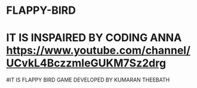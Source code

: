 # FLAPPY-BIRD
# IT IS INSPAIRED BY CODING ANNA https://www.youtube.com/channel/UCvkL4BczzmIeGUKM7Sz2drg
#IT IS FLAPPY BIRD GAME DEVELOPED BY KUMARAN THEEBATH
